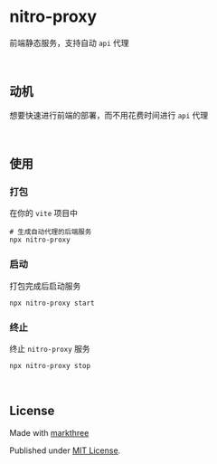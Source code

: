 # nitro-proxy

前端静态服务，支持自动 `api` 代理

<br />

## 动机

想要快速进行前端的部署，而不用花费时间进行 `api` 代理

<br />

## 使用

### 打包

在你的 `vite` 项目中

```shell
# 生成自动代理的后端服务
npx nitro-proxy
```

### 启动

打包完成后启动服务

```shell
npx nitro-proxy start
```

### 终止

终止 `nitro-proxy` 服务

```shell
npx nitro-proxy stop
```

<br />

## License

Made with [markthree](https://github.com/markthree)

Published under [MIT License](./LICENSE).

<br />
